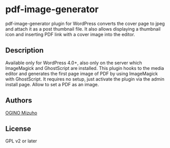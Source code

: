 # pdf-image-generator
pdf-image-generator plugin for WordPress converts the cover page to jpeg and attach it as a post thumbnail file. It also allows displaying a thumbnail icon and inserting PDF link with a cover image into the editor. 


Description
-------
Available only for WordPress 4.0+, also only on the server which  ImageMagick and GhostScript are installed.
This plugin hooks to the media editor and generates the first page image of PDF by using ImageMagick with GhostScript. It requires no setup, just activate the plugin via the admin install page. Allow to set a PDF as an image. 


Authors
-------
[OGINO Mizuho](https://github.com/oginomizuho)


License
-------
 GPL v2 or later
